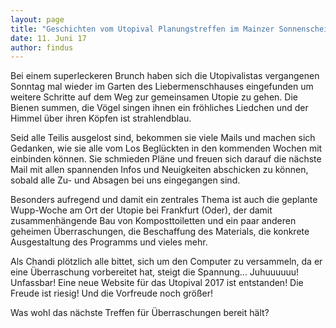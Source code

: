 ```yaml
---
layout: page
title: "Geschichten vom Utopival Planungstreffen im Mainzer Sonnenschein"
date: 11. Juni 17
author: findus
---
```


Bei einem superleckeren Brunch haben sich die Utopivalistas vergangenen Sonntag mal wieder im Garten des Liebermenschhauses eingefunden um weitere Schritte auf dem Weg zur gemeinsamen Utopie zu gehen.
Die Bienen summen, die Vögel singen ihnen ein fröhliches Liedchen und der Himmel über ihren Köpfen ist strahlendblau.

Seid alle Teilis ausgelost sind, bekommen sie viele Mails und machen sich Gedanken, wie sie alle vom Los Beglückten in den kommenden Wochen mit einbinden können. Sie schmieden Pläne und freuen sich darauf die nächste Mail mit allen spannenden Infos und Neuigkeiten abschicken zu können, sobald alle Zu- und Absagen bei uns eingegangen sind.

Besonders aufregend und damit ein zentrales Thema ist auch die geplante Wupp-Woche am Ort der Utopie bei Frankfurt (Oder), der damit zusammenhängende Bau von Komposttoiletten und ein paar anderen geheimen Überraschungen, die Beschaffung des Materials, die konkrete Ausgestaltung des Programms und vieles mehr.

Als Chandi plötzlich alle bittet, sich um den Computer zu versammeln, da er eine Überraschung vorbereitet hat, steigt die Spannung... Juhuuuuuu! Unfassbar! Eine neue Website für das Utopival 2017 ist entstanden! Die Freude ist riesig! Und die Vorfreude noch größer!

Was wohl das nächste Treffen für Überraschungen bereit hält?
